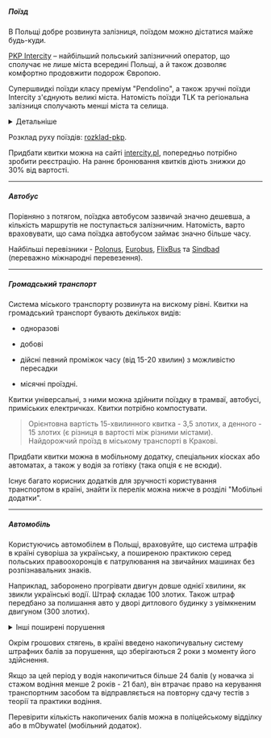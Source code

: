 ##### Поїзд

В Польщі добре розвинута залізниця, поїздом можно дістатися майже будь-куди.

[PKP Intercity]((https://www.intercity.pl/pl/)) – найбільший польський залізничний оператор, що сполучає не лише міста всередині Польщі, а й також дозволяє комфортно продовжити подорож Європою.

<section>

Супершвидкі поїзди класу преміум "Pendolino", а також зручні поїзди Intercity з'єднують великі міста. Натомість поїзди TLK та регіональна залізниця сполучають менші міста та селища.
</section>

<details>
<summary>Детальніше</summary>

- ***Regio (локальні, регіональні поїзди)*** - найповільніший з поїздів, має вагони виключно другого класу та має багато зупинок.

- ***TLK*** надає можливість подорожувати регіонами Польщі швидше, ніж у випадку з Regio, бо поїзди TLK оминають станції маленького розміру. У поїздах є вагони першого класу, в деяких можна придбати напої та закуски.

- ***Express InterCity (EIC)*** - обладнані краще та зручніше (самі вагони новіші, є кондиціонери), здійснюють менше зупинок по дорозі, а також належать до високошвидкісних поїздів.

- ***Express InterCity Premium (EIP)*** - новий клас високошвидкісних поїздів Pendolino. 

<section>

Поїзди **EIP** та **EIC** обладнані кондиціонерами, мають вагони першого та другого класу (необхідне попереднє бронювання квитків), деякі з них обладнані Wi-Fi. В поїздах є вагони-ресторани або буфет. Для пасажирів першого класу в  InterCity пропонується закуска, для пасажирів першого класу InterCity Premium (Pendolino) - сніданок, обід або вечеря (залежно від часу доби). Також пасажири всіх класів отримують безкоштовний напій.
</section>

</details>


Розклад руху поїздів: [rozklad-pkp](https://rozklad-pkp.pl/ua).

Придбати квитки можна на сайті [intercity.pl](https://www.intercity.pl/pl/), попередньо потрібно зробити реєстрацію.
На раннє бронювання квитків діють знижки до 30% від вартості.

***

##### Автобус

Порівняно з потягом, поїздка автобусом зазвичай значно дешевша, а кількість маршрутів не поступається залізничним. Натомість, варто враховувати, що сама поїздка автобусом займає значно більше часу.

Найбільші перевізники - [Polonus](https://pkspolonus.pl/), [Eurobus](https://www.eurobus.pl/), [FlixBus](https://www.flixbus.pl/) та [Sindbad](https://www.sindbad.pl/pl/home) (переважно міжнародні перевезення).

***


##### Громадський транспорт


Система міського транспорту розвинута на вискому рівні.
Квитки на громадський транспорт бувають декількох видів:

- одноразові

- добові

- дійсні певний проміжок часу (від 15-20 хвилин) з можливістю пересадки 

- місячні проїздні.

Квитки універсальні, з ними можна здійнити поїздку в трамваї, автобусі, приміських електричках. Квитки потрібно компостувати.

> Орієнтовна вартість 15-хвилинного квитка - 3,5 злотих, а денного - 15 злотих (є різниця в вартості між різними містами). Найдорожчий проїзд в міському транспорті в Кракові.


Придбати квитки можна в мобільному додатку, спеціальних кіосках або автоматах, а також у водія за готівку (така опція є не всюди).

<section type="tip">

Існує багато корисних додатків для зручності користування транспортом в країні, знайти їх перелік можна нижче в розділі "Мобільні додатки".
</section>

***


##### Автомобіль

Користуючись автомобілем в Польщі, враховуйте, що система штрафів в країні суворіша за українську, а поширеною практикою серед польських правоохоронців є патрулювання на звичайних машинах без розпізнавальних знаків.

<section type="danger">

Наприклад, заборонено прогрівати двигун довше однієї хвилини, як звикли українські водії. Штраф складає 100 злотих. Також штраф передбано за полишання авто у дворі дитлового будинку з увімкненим двигуном (300 злотих).

<details>
<summary>Інші поширені порушення</summary>

- виїзд на авто, з якого не збито сніг, не помито фари або лобове скло

- паління, їжа або розмови по телефону за кермом

- не пристебнутий пасок безпеки

- їзда з простроченою Зеленою картою (штраф від 14 днів порушення - 6020 злотих, від 4 до 14 днів - 3010 злотих)

- перевищення швидкості (починаючи від 100 злотих за перевищення менше 15 км/год та до 2000-5000 злотих за перевищення більше 60 км/год).

Водіння в стані сп'яніння карається штрафом від 2500 злотих, а за більше ніж 0,5 проміле можна отримати ув'язнення на 2-3 роки та позбавлення прав.




</details>
</section>

Окрім грошових стягень, в країні введено накопичувальну систему штрафних балів за порушення, що зберігаються 2 роки з моменту його здійснення.

Якщо за цей період у водія накопичиться більше 24 балів (у новачка зі стажом водіння менше 2 років - 21 бал), він втрачає право на керування транспортним засобом та відправляється на повторну сдачу тестів з теорії та практики водіння.

Перевірити кількість накопичених балів можна в поліцейському відділку або в mObywatel (мобільний додаток).



